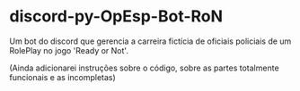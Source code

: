 # discord-py-OpEsp-Bot-RoN
 Um bot do discord que gerencia a carreira fictícia de oficiais policiais de um RolePlay no jogo 'Ready or Not'.
 
 (Ainda adicionarei instruções sobre o código, sobre as partes totalmente funcionais e as incompletas)
